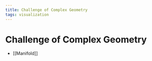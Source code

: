 ```yaml
---
title: Challenge of Complex Geometry
tags: visualization
---
```


# Challenge of Complex Geometry
- [[Manifold]]


























